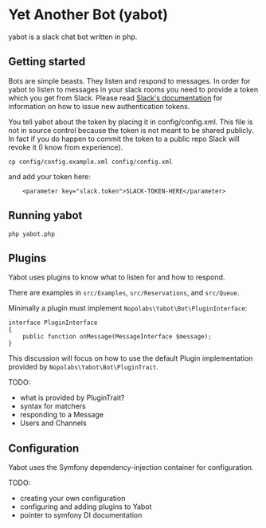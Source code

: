 # Yet Another Bot (yabot)

yabot is a slack chat bot written in php.

## Getting started

Bots are simple beasts. They listen and respond to messages.
In order for yabot to listen to messages in your slack rooms
you need to provide a token which you get from Slack. 
Please read [Slack's documentation](https://get.slack.help/hc/en-us/articles/215770388)
for information on how to issue new authentication tokens.

You tell yabot about the token by placing it in config/config.xml.
This file is not in source control because the token is not meant 
to be shared publicly. In fact if you do happen to commit the token
to a public repo Slack will revoke it (I know from experience).

    cp config/config.example.xml config/config.xml

and add your token here:

        <parameter key="slack.token">SLACK-TOKEN-HERE</parameter>

## Running yabot

    php yabot.php

## Plugins

Yabot uses plugins to know what to listen for and how to respond.

There are examples in `src/Examples`, `src/Reservations`, and `src/Queue`.

Minimally a plugin must implement `Nopolabs\Yabot\Bot\PluginInterface`:

    interface PluginInterface
    {
        public function onMessage(MessageInterface $message);
    }

This discussion will focus on how to use the default Plugin 
implementation provided by `Nopolabs\Yabot\Bot\PluginTrait`.

TODO:
* what is provided by PluginTrait?
* syntax for matchers
* responding to a Message
* Users and Channels

## Configuration

Yabot uses the Symfony dependency-injection container for configuration.

TODO:
* creating your own configuration
* configuring and adding plugins to Yabot
* pointer to symfony DI documentation
